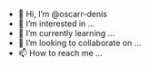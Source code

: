 - 👋 Hi, I’m @oscarr-denis
- 👀 I’m interested in ...
- 🌱 I’m currently learning ...
- 💞️ I’m looking to collaborate on ...
- 📫 How to reach me ...

<!---
oscarr-denis/oscarr-denis is a ✨ special ✨ repository because its `README.md` (this file) appears on your GitHub profile.
You can click the Preview link to take a look at your changes.
--->
